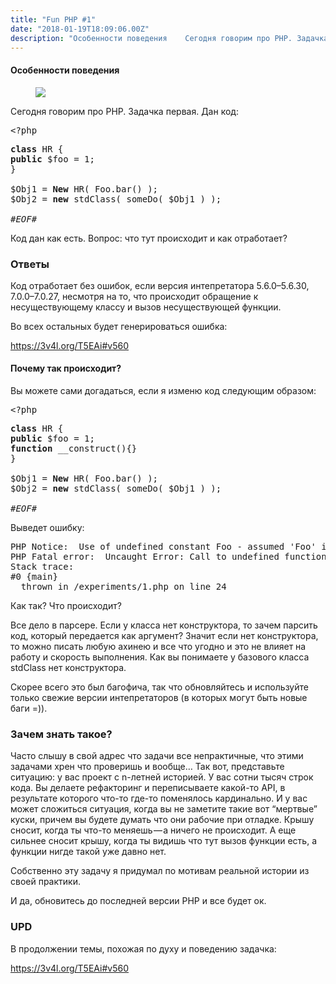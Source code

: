 ```yaml
---
title: "Fun PHP #1"
date: "2018-01-19T18:09:06.00Z"
description: "Особенности поведения    Сегодня говорим про PHP. Задачка первая. Дан код:  <?php  class HR { public $foo = 1; }  $Obj1 = New HR"
---
```


<!--kg-card-begin: html--><h4>Особенности поведения</h4>
<figure>
<p><img data-width="800" data-height="420" src="https://cdn-images-1.medium.com/max/800/1*7Y8iYpU8qOzrVdeBKEdLSg.png"><br />
</figure>
<p>Сегодня говорим про PHP. Задачка первая. Дан код:</p>
<pre>&lt;?php</pre>
<pre><strong>class</strong> HR {<br><strong>public</strong> $foo = 1;<br>}<br><br>$Obj1 = <strong>New</strong> HR( Foo.bar() );<br>$Obj2 = <strong>new</strong> stdClass( someDo( $Obj1 ) );<br><br><em>#EOF#</em></pre>
<p>Код дан как есть. Вопрос: что тут происходит и как отработает?</p>
<h3>Ответы</h3>
<p>Код отработает без ошибок, если версия интепретатора 5.6.0–5.6.30, 7.0.0–7.0.27, несмотря на то, что происходит обращение к несуществующему классу и вызов несуществующей функции.</p>
<p>Во всех остальных будет генерироваться ошибка:</p>
<p><a href="https://3v4l.org/T5EAi#v560">https://3v4l.org/T5EAi#v560</a></p>
<h4>Почему так происходит?</h4>
<p>Вы можете сами догадаться, если я изменю код следующим образом:</p>
<pre>&lt;?php</pre>
<pre><strong>class</strong> HR {<br><strong>public</strong> $foo = 1;<br><strong>function</strong> __construct(){}<br>}<br><br>$Obj1 = <strong>New</strong> HR( Foo.bar() );<br>$Obj2 = <strong>new</strong> stdClass( someDo( $Obj1 ) );<br><br><em>#EOF#</em></pre>
<p>Выведет ошибку:</p>
<pre>PHP Notice:  Use of undefined constant Foo - assumed 'Foo' in /experiments/1.php on line 24<br>PHP Fatal error:  Uncaught Error: Call to undefined function bar() in /experiments/1.php:24<br>Stack trace:<br>#0 {main}<br>  thrown in /experiments/1.php on line 24</pre>
<p>Как так? Что происходит?</p>
<p>Все дело в парсере. Если у класса нет конструктора, то зачем парсить код, который передается как аргумент? Значит если нет конструктора, то можно писать любую ахинею и все что угодно и это не влияет на работу и скорость выполнения. Как вы понимаете у базового класса stdClass нет конструктора.</p>
<p>Скорее всего это был багофича, так что обновляйтесь и используйте только свежие версии интепретаторов (в которых могут быть новые баги =)).</p>
<h3>Зачем знать такое?</h3>
<p>Часто слышу в свой адрес что задачи все непрактичные, что этими задачами хрен что проверишь и вообще… Так вот, представьте ситуацию: у вас проект с n-летней историей. У вас сотни тысяч строк кода. Вы делаете рефакторинг и переписываете какой-то API, в результате которого что-то где-то поменялось кардинально. И у вас может сложиться ситуация, когда вы не заметите такие вот “мертвые” куски, причем вы будете думать что они рабочие при отладке. Крышу сносит, когда ты что-то меняешь — а ничего не происходит. А еще сильнее сносит крышу, когда ты видишь что тут вызов функции есть, а функции нигде такой уже давно нет.</p>
<p>Собственно эту задачу я придумал по мотивам реальной истории из своей практики.</p>
<p>И да, обновитесь до последней версии PHP и все будет ок.</p>
<h3>UPD</h3>
<p>В продолжении темы, похожая по духу и поведению задачка:</p>
<p><a href="https://3v4l.org/T5EAi#v560">https://3v4l.org/T5EAi#v560</a></p>
<!--kg-card-end: html-->

